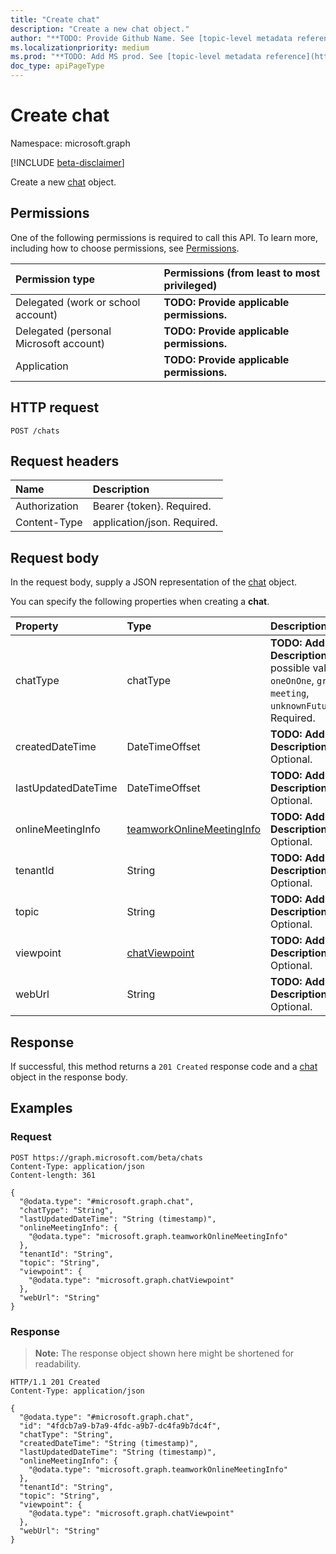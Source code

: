 ```yaml
---
title: "Create chat"
description: "Create a new chat object."
author: "**TODO: Provide Github Name. See [topic-level metadata reference](https://msgo.azurewebsites.net/add/document/guidelines/metadata.html#topic-level-metadata)**"
ms.localizationpriority: medium
ms.prod: "**TODO: Add MS prod. See [topic-level metadata reference](https://msgo.azurewebsites.net/add/document/guidelines/metadata.html#topic-level-metadata)**"
doc_type: apiPageType
---
```


# Create chat
Namespace: microsoft.graph

[!INCLUDE [beta-disclaimer](../../includes/beta-disclaimer.md)]

Create a new [chat](../resources/chat.md) object.

## Permissions
One of the following permissions is required to call this API. To learn more, including how to choose permissions, see [Permissions](/graph/permissions-reference).

|Permission type|Permissions (from least to most privileged)|
|:---|:---|
|Delegated (work or school account)|**TODO: Provide applicable permissions.**|
|Delegated (personal Microsoft account)|**TODO: Provide applicable permissions.**|
|Application|**TODO: Provide applicable permissions.**|

## HTTP request

<!-- {
  "blockType": "ignored"
}
-->
``` http
POST /chats
```

## Request headers
|Name|Description|
|:---|:---|
|Authorization|Bearer {token}. Required.|
|Content-Type|application/json. Required.|

## Request body
In the request body, supply a JSON representation of the [chat](../resources/chat.md) object.

You can specify the following properties when creating a **chat**.

|Property|Type|Description|
|:---|:---|:---|
|chatType|chatType|**TODO: Add Description**. The possible values are: `oneOnOne`, `group`, `meeting`, `unknownFutureValue`. Required.|
|createdDateTime|DateTimeOffset|**TODO: Add Description** Optional.|
|lastUpdatedDateTime|DateTimeOffset|**TODO: Add Description** Optional.|
|onlineMeetingInfo|[teamworkOnlineMeetingInfo](../resources/teamworkonlinemeetinginfo.md)|**TODO: Add Description** Optional.|
|tenantId|String|**TODO: Add Description** Optional.|
|topic|String|**TODO: Add Description** Optional.|
|viewpoint|[chatViewpoint](../resources/chatviewpoint.md)|**TODO: Add Description** Optional.|
|webUrl|String|**TODO: Add Description** Optional.|



## Response

If successful, this method returns a `201 Created` response code and a [chat](../resources/chat.md) object in the response body.

## Examples

### Request
<!-- {
  "blockType": "request",
  "name": "create_chat_from_chats"
}
-->
``` http
POST https://graph.microsoft.com/beta/chats
Content-Type: application/json
Content-length: 361

{
  "@odata.type": "#microsoft.graph.chat",
  "chatType": "String",
  "lastUpdatedDateTime": "String (timestamp)",
  "onlineMeetingInfo": {
    "@odata.type": "microsoft.graph.teamworkOnlineMeetingInfo"
  },
  "tenantId": "String",
  "topic": "String",
  "viewpoint": {
    "@odata.type": "microsoft.graph.chatViewpoint"
  },
  "webUrl": "String"
}
```


### Response
>**Note:** The response object shown here might be shortened for readability.
<!-- {
  "blockType": "response",
  "truncated": true,
  "@odata.type": "microsoft.graph.chat"
}
-->
``` http
HTTP/1.1 201 Created
Content-Type: application/json

{
  "@odata.type": "#microsoft.graph.chat",
  "id": "4fdcb7a9-b7a9-4fdc-a9b7-dc4fa9b7dc4f",
  "chatType": "String",
  "createdDateTime": "String (timestamp)",
  "lastUpdatedDateTime": "String (timestamp)",
  "onlineMeetingInfo": {
    "@odata.type": "microsoft.graph.teamworkOnlineMeetingInfo"
  },
  "tenantId": "String",
  "topic": "String",
  "viewpoint": {
    "@odata.type": "microsoft.graph.chatViewpoint"
  },
  "webUrl": "String"
}
```

